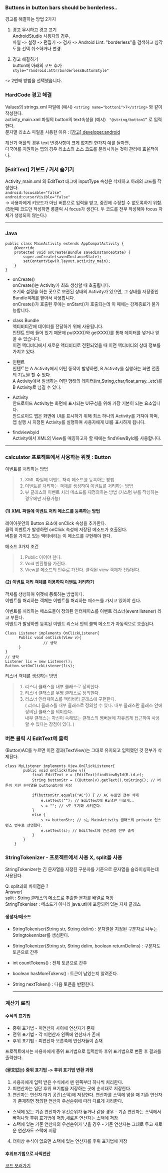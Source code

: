 ### Buttons in button bars should be borderless..
경고를 해결하는 방법 2가지  

1. 경고 무시하고 경고 끄기   
AndroidStudio 사용자의 경우,  
파일 -> 설정 -> 편집기 -> 검사 -> Android Lint. "borderless"을 검색하고 심각도를 선택 취소하거나 변경  
  
2. 경고 해결하기  
button에 아래의 코드 추가  
```style="?android:attr/borderlessButtonStyle"```  

-> 2번째 방법을 선택했습니다.  
  
  
### HardCode 경고 해결   
Values의 strings.xml 파일에 (예시) ```<string name="botton1">7</string>``` 와 같이 작성한다.   
activity_main.xml 파일의 button의 text속성을 (예시) ``` "@string/botton1”``` 로 입력한다.  
문자열 리소스 파일을 사용한 이유 : [\[참고\] developer.android](https://developer.android.com/guide/topics/resources/localization)   
  
계산기 어플의 경우 text 변경사항이 크게 없지만 한가지 예를 들자면,  
다국어를 지원하는 앱의 경우 리소스의 소스 코드를 분리시키는 것이 관리에 효율적이다.  

 
### [EditText] 키보드 / 커서 숨기기  
Activity_main.xml 의 EditText 태그에 inputType 속성은 삭제하고 아래의 코드를 작성한다.  
```android:focusable="false"```  
```android:cursorVisible="false"```  
-> 사용자에게 키보드가 아닌 버튼으로 입력을 받고, 중간에 수정할 수 없도록하기 위함.  
(첫번째 코드만 작성하면 롱클릭 시 focus가 생긴다. 두 코드를 전부 작성해야 focus 자체가 생성되지 않는다.)   
  
* * *  
  
### Java   
        
```
public class MainActivity extends AppCompatActivity {
    @Override
    protected void onCreate(Bundle savedInstanceState) {
        super.onCreate(savedInstanceState);
        setContentView(R.layout.activity_main);
    }
}
```
      
- onCreate()   
onCreate()는 Activity가 최초 생성할 때 호출됩니다.       
초기화 설정을 하는 곳으로 보관된 상태의 Activity가 있으면, 그 상태를 저장중인 Bundle객체를 받아서 사용합니다.        
onCreate()가 호출된 후에는 onStart()가 호출되는데 이 때에는 강제종료가 불가능합니다.       

- class Bundle      
 액티비티간에 데이터를 전달하기 위해 사용됩니다.      
 인텐트 안에 들어 있기 때문에 putXXX()와 getXXX()를 통해 데이터를 넣거나 얻을 수 있습니다.      
 이전 액티비티에서 새로운 액티비티로 전환되었을 때 이전 액티비티의 상태 정보를 가지고 있다.        
   
- 인텐트     
인텐트는 A Activity에서 어떤 동작이 발생하면, B Activity를 실행하는 화면 전환의 기능을 할 수 있다.    
A Activity에서 발생하는 어떤 형태의 데이터(int,String,char,float,array...etc)를 B Activity로 넘길 수 있다.     

- Activity  
안드로이드 Activity는 화면에 표시되는 UI구성을 위해 가장 기본이 되는 요소입니다.   
안드로이드 앱은 화면에 UI를 표시하기 위해 최소 하나의 Activity를 가져야 하며, 앱 실행 시 지정된 Activity를 실행하여 사용자에게 UI를 표시하게 됩니다.   

- findviewbyid  
Activity에서 XML의 View를 매칭하고자 할 때에는 findViewById를 사용합니다.  

* * *

### calculator 프로젝트에서 사용하는 위젯 : Button
이벤트를 처리하는 방법 
>1. XML 파일에 이벤트 처리 메소드를 등록하는 방법
>2. 이벤트를 처리하는 객체를 생성하여 이벤트를 처리하는 방법
>3. 뷰 클래스의 이벤트 처리 메소드를 재정의하는 방법 (커스텀 뷰를 작성하는 경우에만 사용가능)

#### (1) XML 파일에 이벤트 처리 메소드를 등록하는 방법
레이아웃안의 Button 요소에 onClick 속성을 추가한다.   
클릭 이벤트가 발생하면 onClick 속성에 저장된 메소드가 호출된다.     
버튼을 가지고 있는 액티비티는 이 메소드를 구현해야 한다.    

메소드 3가지 조건      
>1. Public 이어야 한다.    
>2. Void 반환형을 가진다.     
>3. View를 메소드의 인수로 가진다. 클릭된 view 객체가 전달된다.      
   
#### (2) 이벤트 처리 객체를 이용하여 이벤트 처리하기 
객체를 생성하여 위젯에 등록하는 방법이다.     
이벤트를 처리하는 객체는 이벤트를 처리하는 메소드를 가지고 있어야 한다.    

이벤트를 처리하는 메소드들이 정의된 인터페이스를 이벤트 리스너(event listener) 라고 부른다.   
이벤트가 발생하면 등록된 이벤트 리스너 안의 콜백 메소드가 자동적으로 호출된다.   


```
Class Listener implements OnClickListener{
      Public void onClick(View v){
                 // 생략
      }
}
// 생략                       
Listener lis = new Listener();
Button.setOnClickListener(lis);
```  
  
리스너 객체를 생성하는 방법   
>1. 리스너 클래스를 내부 클래스로 정의한다.   
>2. 리스너 클래스를 무명 클래스로 정의한다.   
>3. 리스너 인터페이스를 액티비티 클래스에 구현한다.   
>( 리스너 클래스를 내부 클래스로 정의할 수 있다. 내부 클래스란 클래스 안에 정의된 클래스를 의미한다.     
내부 클래스는 자신이 속해있는 클래스의 멤버들에 자유롭게 접근하여 사용할 수 있다는 장점이 있다. )   
  
   
### 버튼 클릭 시 EditText에 출력  
(Button)AC를 누르면 이전 결과(TextView)는 그대로 유지되고 입력했던 것 전부가 삭제된다.  
```
class MyListener implements View.OnClickListener{
        public void onClick(View v){
            final EditText e = (EditText)findViewById(R.id.e); 
            String buttonStr = ((Button)v).getText().toString(); // 버튼이 가진 문자열을 buttonStr에 저장

            if(buttonStr.equals("AC")) { // AC 누르면 전부 삭제
                e.setText(""); // EditText에 Hint만 나오게..
                s = ""; // s도 초기화 시켜준다. 
            }
            else {
                s += buttonStr; // s는 MainActivity 클래스의 private 인스턴스 변수로 선언했다. 
                e.setText(s); // EditText에 연산과정 전부 출력
            }
        }
    }
```      
   
### StringTokenizer - 프로젝트에서 사용 X, split을 사용
StringTokenizer는 긴 문자열을 지정된 구분자를 기준으로 문자열을 슬라이싱하는데 사용된다.  
 
Q. split과의 차이점은 ?   
Answer)   
split : String 클래스의 메소드로 추출한 문자를 배열로 저장  
StringTokeniser : 메소드가 아니라 java.util에 포함되어 있는 자체 클래스  
  
#### 생성자/메소드     
- StringTokeniser(String str, String delim) : 문자열을 지정된 구분자로 나누는 Stringtokennizer를 생성한다.   
- StringTokenizer(String str, String delim, boolean returnDelims) : 구분자도 토큰으로 간주  
- int countTokens() : 전체 토큰으로 간주   
- boolean hasMoreTokens() : 토큰이 남았는지 알려준다.  
- String nextToken() : 다음 토큰을 반환한다.  
   
   * * * 
      
### 계산기 로직
#### 수식의 표기법     
- 중위 표기법  - 피연산자 사이에 연산자가 존재 
- 전위 표기법  - 각 피연산자 왼쪽에 연산자가 존재
- 후위 표기법  -  피연산자 오른쪽에 연산자들이 존재  
  
프로젝트에서는 사용자에게 중위 표기법으로 입력받아 후위 표기법으로 변환 후 결과를 출력한다.   
   
#### (괄호없는) 중위 표기법 -> 후위 표기법 변환 과정  
1. 사용자에게 입력 받은 수식에서 맨 왼쪽부터 하나씩 처리한다.  
2. 피연산자는 일단 후위 표기법을 저장하는 곳에 순서대로 저장한다.   
3. 연산자는 연산자 대기 공간(스택)에 저장한다. 연산자를 스택에 넣을 때 기존 연산자가 존재하면 정의한 연산자 우선순위에 따라 다르게 처리한다.  
- 스택에 있는 기존 연산자가 우선순위가 높거나 같을 경우 - 기존 연산자는 스택에서 빠져나와 후위 표기법에 저장,새로운 연산자는 스택에 저장   
- 스택에 있는 기존 연산자의 우선순위가 낮을 경우 - 기존 연산자는 그대로 두고 새로운 연산자도 스택에 저장  
4. 더이상 수식이 없으면 스택에 있는 연산자를 후위 표기법에 저장   
  
#### 후위표기법으로 사칙연산
[코드 보러가기](https://github.com/hyerin6/Java2/blob/master/calculator/src/skhu/hyerin/Test.java)
